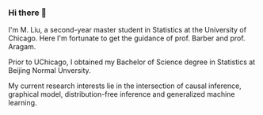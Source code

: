 ### Hi there 👋

I'm M. Liu, a second-year master student in Statistics at the University of Chicago. Here I'm fortunate to get the guidance of prof. Barber and prof. Aragam.

Prior to UChicago, I obtained my Bachelor of Science degree in Statistics at Beijing Normal Unversity.

My current research interests lie in the intersection of causal inference, graphical model, distribution-free inference and generalized machine learning.

<!--
**lmqxwm/lmqxwm** is a ✨ _special_ ✨ repository because its `README.md` (this file) appears on your GitHub profile.

Here are some ideas to get you started:

- 🔭 I’m currently working on ...
- 🌱 I’m currently learning ...
- 👯 I’m looking to collaborate on ...
- 🤔 I’m looking for help with ...
- 💬 Ask me about ...
- 📫 How to reach me: ...
- 😄 Pronouns: ...
- ⚡ Fun fact: ...
-->
